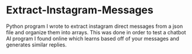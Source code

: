 # Extract-Instagram-Messages

Python program I wrote to extract instagram direct messages from a json file and organize them into arrays. This was
done in order to test a chatbot AI program I found online which learns based off of your messages and generates
similar replies.
